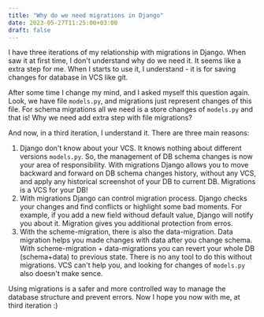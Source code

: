 ```yaml
---
title: "Why do we need migrations in Django"
date: 2023-05-27T11:25:00+03:00
draft: false
---
```


I have three iterations of my relationship with migrations in Django. When saw it at first time, I don't understand why do we need it. It seems like a extra step for me. When I starts to use it, I understand - it is for saving changes for database in VCS like git.

After some time I change my mind, and I asked myself this question again. Look, we have file `models.py`, and migrations just represent changes of this file. For schema migrations all we need is a store changes of `models.py` and that is! Why we need add extra step with file migrations?

And now, in a third iteration, I understand it. There are three main reasons:
1. Django don't know about your VCS. It knows nothing about different versions `models.py`. So, the management of DB schema changes is now your area of responsibility. With migrations Django allows you to move backward and forward on DB schema changes history, without any  VCS, and apply any historical screenshot of your DB to current DB. Migrations is a VCS for your DB!
2. With migrations Django can control migration process. Django checks your changes and find conflicts or highlight some bad moments. For example, if you add a new field withoud default value, Django will notify you about it. Migration gives you additional protection from erros. 
3. With the scheme-migration, there is also the data-migration. Data migration helps you made changes with data after you change schema. With scheme-migration + data-migrations you can revert your whole DB (schema+data) to previous state. There is no any tool to do this without migrations. VCS can't help you, and looking for changes of `models.py` also doesn't make sence.

Using migrations is a safer and more controlled way to manage the database structure and prevent errors. Now I hope you now with me, at third iteration :)